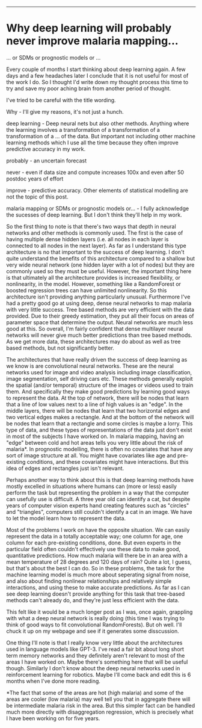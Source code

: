 
---




Why deep learning will probably never improve malaria mapping...
=================================================================

... or SDMs or prognostic models or ...




Every couple of months I start thinking about deep learning again.
A few days and a few headaches later I conclude that it is not useful for most of the work I do.
So I thought I'd write down my thought process this time to try and save my poor aching brain from another period of thought.


I've tried to be careful with the title wording.

Why - I'll give my reasons, it's not just a hunch.

deep learning - Deep neural nets but also other methods. Anything where the learning involves a transformation of a transformation of a transformation of a ... of the data. But important not including other machine learning methods which I use all the time because they often improve predictive accuracy in my work.

probably - an uncertain forecast

never - even if data size and compute increases 100x and even after 50 postdoc years of effort

improve - predictive accuracy. Other elements of statistical modelling are not the topic of this post.

malaria mapping or SDMs or prognostic models or... - I fully acknowledge the sucesses of deep learning. But I don't think they'll help in my work.




So the first thing to note is that there's two ways that depth in neural networks and other methods is commonly used.
The first is the case of having multiple dense hidden layers (i.e. all nodes in each layer is connected to all nodes in the next layer).
As far as I understand this type architecture is no that important to the success of deep learning.
I don't quite understand the benefits of this architecture compared to a shallow but very wide neural network (one hidden layer with a lot of nodes) but they are commonly used so they must be useful.
However, the important thing here is that ultimately all the architecture provides is increased flexibility, or nonlinearity, in the model.
However, something like a RandomForest or boosted regression trees can have unlimited nonlinearity.
So this architecture isn't providing anything particularly unusual.
Furthermore I've had a pretty good go at using deep, dense neural networks to map malaria with very little success. 
Tree based methods are very efficient with the data provided.
Due to their greedy estimation, they put all their focus on areas of parameter space that determine the output.
Neural networks are much less good at this.
So overall, I'm fairly confident that dense multilayer neural networks will never give much better predictions than tree based methods.
As we get more data, these architectures may do about as well as tree based methods, but not significantly better.



The architectures that have really driven the success of deep learning as we know is are convolutional neural networks.
These are the neural networks used for image and video analysis including image classification, image segmentation, self driving cars etc.
These methods generally exploit the spatial (and/or temporal) structure of the images or videos used to train them. 
And specifically they make good predictions by learning good ways to represent the data.
At the top of network, there will be nodes that learn that a line of low values next to a line of high values is an "edge".
In the middle layers, there will be nodes that learn that two horizontal edges and two vertical edges makes a rectangle. 
And at the bottom of the network will be nodes that learn that a rectangle and some circles is maybe a lorry.
This type of data, and these types of representations of the data just don't exist in most of the subjects I have worked on.
In malaria mapping, having an "edge" between cold and hot areas tells you very little about the risk of malaria*.
In prognostic modelling, there is often no covariates that have any sort of image structure at all.
You might have covariates like age and pre-existing conditions, and these covariates might have interactions. 
But this idea of edges and rectangles just isn't relevant. 


Perhaps another way to think about this is that deep learning methods have mostly excelled in situations where humans can (more or less) easily perform the task but representing the problem in a way that the computer can usefully use is difficult.
A three year old can identify a cat, but despite years of computer vision experts hand creating features such as "circles" and "triangles", computers still couldn't identify a cat in an image.
We have to let the model learn how to represent the data.

Most of the problems I work on have the opposite situation. 
We can easily represent the data in a totally acceptable way; one column for age, one column for each pre-existing conditions, done.
But even experts in the particular field often couldn't effectively use these data to make good, quantitative predictions.
How much malaria will there be in an area with a mean temperature of 28 degrees and 120 days of rain?
Quite a lot, I guess, but that's about the best I can do.
So in these problems, the task for the machine learning model is much more about seperating signal from noise, and also about finding nonlinear relationships and relatively simple interactions, and using these to make accurate predictions. 
As far as I can see deep learning doesn't provide anything for this task that tree-based methods can't already do, and they're just less efficient with the data.

This felt like it would be a much longer post as I was, once again, grappling with what a deep neural network is really doing (this time I was trying to think of good ways to fit convolutional RandomForests).
But oh well. I'll chuck it up on my webpage and see if it generates some disscussion.


One thing I'll note is that I really know very little about the architectures used in language models like GPT-3. 
I've read a fair bit about long short term memory networks and they definitely aren't relevant to most of the areas I have worked on.
Maybe there's something here that will be useful though.
Similarly I don't know about the deep neural networks used in reinforcement learning for robotics. 
Maybe I'll come back and edit this is 6 months when I've done more reading.



*The fact that some of the areas are hot (high malaria) and some of the areas are cooler (low malaria) may well tell you that in aggregate there will be intermediate malaria risk in the area. But this simpler fact can be handled much more directly with disaggregation regression, which is precisely what I have been working on for five years.





